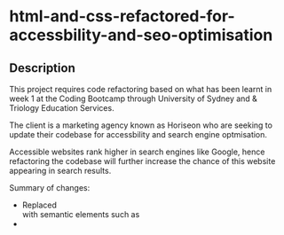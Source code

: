 # html-and-css-refactored-for-accessbility-and-seo-optimisation

## Description

This project requires code refactoring based on what has been learnt in week 1 at the Coding Bootcamp through University of Sydney and & Triology Education Services.

The client is a marketing agency known as Horiseon who are seeking to update their codebase for accessbility and search engine optmisation.

Accessible websites rank higher in search engines like Google, hence refactoring the codebase will further increase the chance of this website appearing in search results.

Summary of changes:

- Replaced <div> with semantic elements such as <nav> <section> <article>
- 





